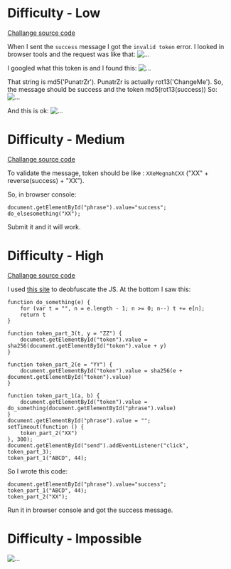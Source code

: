 # Difficulty - Low

[Challange source code](https://github.com/PnzJust/DVWA-v1.10/blob/main/JavaScript/Sources/low.php)


When I sent the `success` message I got the `invalid token` error. 
I looked in browser tools and the request was like that:
![...](https://github.com/PnzJust/DVWA-v1.10/blob/main/JavaScript/Pictures/1.png)


I googled what this token is and I found this:
![...](https://github.com/PnzJust/DVWA-v1.10/blob/main/JavaScript/Pictures/2.png)


That string is md5('PunatrZr'). PunatrZr is actually rot13('ChangeMe').
So, the message should be success and the token md5(rot13(success))
So:
![...](https://github.com/PnzJust/DVWA-v1.10/blob/main/JavaScript/Pictures/3.png)

And this is ok:
![...](https://github.com/PnzJust/DVWA-v1.10/blob/main/JavaScript/Pictures/4.png)


# Difficulty - Medium

[Challange source code](https://github.com/PnzJust/DVWA-v1.10/blob/main/JavaScript/Sources/medium.php)

To validate the message, token should be like : `XXeMegnahCXX` ("XX" + reverse(success) + "XX").

So, in browser console:

```JS
document.getElementById("phrase").value="success";
do_elsesomething("XX");
````
Submit it and it will work.


# Difficulty - High

[Challange source code](https://github.com/PnzJust/DVWA-v1.10/blob/main/JavaScript/Sources/high.php)

I used [this site](https://lelinhtinh.github.io/de4js/) to deobfuscate the JS.
At the bottom I saw this:

```JS
function do_something(e) {
    for (var t = "", n = e.length - 1; n >= 0; n--) t += e[n];
    return t
}

function token_part_3(t, y = "ZZ") {
    document.getElementById("token").value = sha256(document.getElementById("token").value + y)
}

function token_part_2(e = "YY") {
    document.getElementById("token").value = sha256(e + document.getElementById("token").value)
}

function token_part_1(a, b) {
    document.getElementById("token").value = do_something(document.getElementById("phrase").value)
}
document.getElementById("phrase").value = "";
setTimeout(function () {
    token_part_2("XX")
}, 300);
document.getElementById("send").addEventListener("click", token_part_3);
token_part_1("ABCD", 44);
```

So I wrote this code:
```JS
document.getElementById("phrase").value="success";
token_part_1("ABCD", 44);
token_part_2("XX");
````
Run it in browser console and got the success message.


# Difficulty - Impossible

![...](https://github.com/PnzJust/DVWA-v1.10/blob/main/JavaScript/Pictures/5.png)
